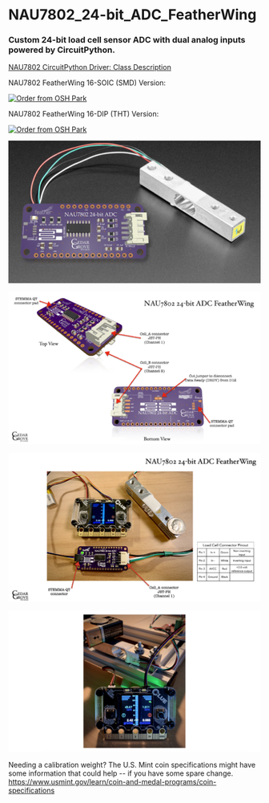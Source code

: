 # NAU7802_24-bit_ADC_FeatherWing

### Custom 24-bit load cell sensor ADC with dual analog inputs powered by CircuitPython.

[NAU7802 CircuitPython Driver: Class Description](https://github.com/CedarGroveStudios/NAU7802_24-bit_ADC_FeatherWing/blob/main/docs/pseudo%20readthedocs%20cedargrove_nau7802.pdf)



NAU7802 FeatherWing 16-SOIC (SMD) Version:

<a href="https://oshpark.com/shared_projects/qFvEU3Bn"><img src="https://oshpark.com/packs/media/images/badge-5f4e3bf4bf68f72ff88bd92e0089e9cf.png" alt="Order from OSH Park"></img></a>

NAU7802 FeatherWing  16-DIP (THT) Version:

<a href="https://oshpark.com/shared_projects/ZfryHYnc"><img src="https://oshpark.com/packs/media/images/badge-5f4e3bf4bf68f72ff88bd92e0089e9cf.png" alt="Order from OSH Park"></img></a>


![NAU7802 FeatherWing](https://github.com/CedarGroveStudios/NAU7802_24-bit_ADC_FeatherWing/blob/main/graphics/glamor_shot.jpeg)

![NAU7802 FeatherWing pinout](https://github.com/CedarGroveStudios/NAU7802_24-bit_ADC_FeatherWing/blob/main/docs/NAU7802_pinout_wht_lores.png)

![NAU7802 cable pinout](https://github.com/CedarGroveStudios/NAU7802_24-bit_ADC_FeatherWing/blob/main/docs/NAU7802_pinout_wht_p2.png)

![Clue_Scale](https://github.com/CedarGroveStudios/NAU7802_24-bit_ADC_FeatherWing/blob/main/graphics/Clue_Scale_2020-11-25_trim.png)

Needing a calibration weight? The U.S. Mint coin specifications might have some information that could help -- if you have some spare change. https://www.usmint.gov/learn/coin-and-medal-programs/coin-specifications
